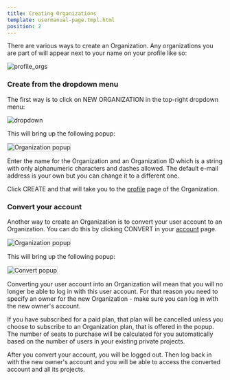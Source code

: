 ```yaml
---
title: Creating Organizations
template: usermanual-page.tmpl.html
position: 2
---
```


There are various ways to create an Organization. Any organizations you are part of will appear next to your name on your profile like so:

![profile_orgs][4]

### Create from the dropdown menu

The first way is to click on NEW ORGANIZATION in the top-right dropdown menu:

![dropdown][1]

This will bring up the following popup:

<img src="/images/user-manual/orgs/new_org_popup.png" alt="Organization popup" style="border: 1px solid #ccc">

Enter the name for the Organization and an Organization ID which is a string with only alphanumeric characters and dashes allowed. The default e-mail address is your own but you can change it to a different one.

Click CREATE and that will take you to the [profile][2] page of the Organization.

### Convert your account

Another way to create an Organization is to convert your user account to an Organization. You can do this by clicking CONVERT in your [account][3] page.

<img src="/images/user-manual/orgs/convert.png" alt="Organization popup" style="border: 1px solid #ccc">

This will bring up the following popup:

<img src="/images/user-manual/orgs/convert-popup.png" alt="Convert popup" style="border: 1px solid #ccc">

Converting your user account into an Organization will mean that you will no longer be able to log in with this user account. For that reason you need to specify an owner for the new Organization - make sure you can log in with the new owner's account.

If you have subscribed for a paid plan, that plan will be cancelled unless you choose to subscribe to an Organization plan, that is offered in the popup. The number of seats to purchase will be calculated for you automatically based on the number of users in your existing private projects.

After you convert your account, you will be logged out. Then log back in with the new owner's account and you will be able to access the converted account and all its projects.


[1]: /images/user-manual/orgs/dropdown.png "New Organization menu option"
[2]: /user-manual/profile
[3]: /user-manual/profile/account
[4]: /images/user-manual/orgs/organizations.png "Organizations"